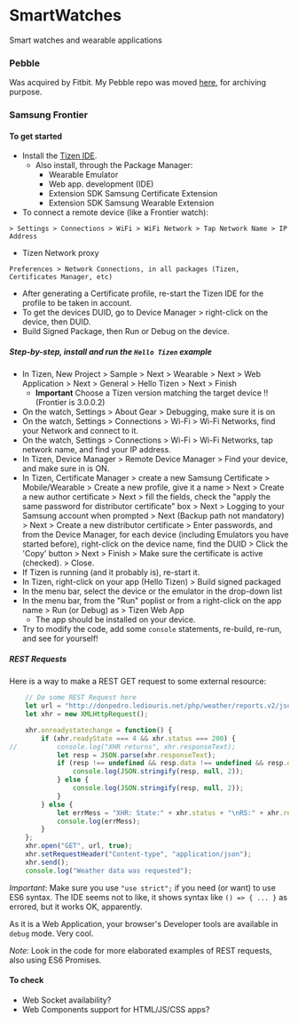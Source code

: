 # SmartWatches
Smart watches and wearable applications

### Pebble
Was acquired by Fitbit. My Pebble repo was moved [here](./pebble), for archiving purpose.

### Samsung Frontier
#### To get started
- Install the [Tizen IDE](https://www.tizen.org/).
    - Also install, through the Package Manager:
        - Wearable Emulator
        - Web app. development (IDE)
        - Extension SDK Samsung Certificate Extension
        - Extension SDK Samsung Wearable Extension
- To connect a remote device (like a Frontier watch):
```
> Settings > Connections > WiFi > WiFi Network > Tap Network Name > IP Address
```
- Tizen Network proxy
```
Preferences > Network Connections, in all packages (Tizen, Certificates Manager, etc)
```
- After generating a Certificate profile, re-start the Tizen IDE for the profile to be taken in account.
- To get the devices DUID, go to Device Manager > right-click on the device, then DUID.
- Build Signed Package, then Run or Debug on the device.

##### Step-by-step, install and run the `Hello Tizen` example
- In Tizen, New Project > Sample > Next > Wearable > Next > Web Application > Next > General > Hello Tizen > Next > Finish
  - **Important** Choose a Tizen version matching the target device !! (Frontier is 3.0.0.2)
- On the watch, Settings > About Gear > Debugging, make sure it is on
- On the watch, Settings > Connections > Wi-Fi > Wi-Fi Networks, find your Network and connect to it.
- On the watch, Settings > Connections > Wi-Fi > Wi-Fi Networks, tap network name, and find your IP address.
- In Tizen, Device Manager > Remote Device Manager > Find your device, and make sure in is ON.
- In Tizen, Certificate Manager > create a new Samsung Certificate > Mobile/Wearable > Create a new profile, give it a name > Next > Create a new author certificate > Next > fill the fields, check the "apply the same password for distributor certificate" box > Next > Logging to your Samsung account when prompted > Next (Backup path not mandatory) > Next > Create a new distributor certificate > Enter passwords, and from the Device Manager, for each device (including Emulators you have started before), right-click on the device name, find the DUID > Click the 'Copy' button > Next > Finish > Make sure the certificate is active (checked). > Close.
- If Tizen is running (and it probably is), re-start it.
- In Tizen, right-click on your app (Hello Tizen) > Build signed packaged
- In the menu bar, select the device or the emulator in the drop-down list
- In the menu bar, from the "Run" poplist or from a right-click on the app name > Run (or Debug) as > Tizen Web App
    - The app should be installed on your device.
- Try to modify the code, add some `console` statements, re-build, re-run, and see for yourself!



##### REST Requests
Here is a way to make a REST GET request to some external resource:
```javascript
    // Do some REST Request here
    let url = "http://donpedro.lediouris.net/php/weather/reports.v2/json.data.php?type=ALL&period=LAST";
    let xhr = new XMLHttpRequest();

    xhr.onreadystatechange = function() {
        if (xhr.readyState === 4 && xhr.status === 200) {
//          console.log("XHR returns", xhr.responseText);
            let resp = JSON.parse(xhr.responseText);
            if (resp !== undefined && resp.data !== undefined && resp.data.length > 0) {
                console.log(JSON.stringify(resp, null, 2));
            } else {
                console.log(JSON.stringify(resp, null, 2));
            }
        } else {
            let errMess = "XHR: State:" + xhr.status + "\nRS:" + xhr.readyState;
            console.log(errMess);
        }
    };
    xhr.open("GET", url, true);
    xhr.setRequestHeader("Content-type", "application/json");
    xhr.send();
    console.log("Weather data was requested");
```

_Important_: Make sure you use `"use strict";` if you need (or want) to use ES6 syntax.
The IDE seems not to like, it shows syntax like `() => { ... }` as errored, but it works OK, apparently.

As it is a Web Application, your browser's Developer tools are available in `debug` mode. Very cool.

_Note_: Look in the code for more elaborated examples of REST requests, also using ES6 Promises.

#### To check
- Web Socket availability?
- Web Components support for HTML/JS/CSS apps?

